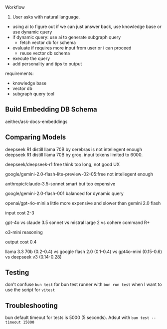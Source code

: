 
Workflow

1. User asks with natural language.

- using ai to figure out if we can just answer back, use knowledge base or use dynamic query
- if dynamic query: use ai to generate subgraph query
  - fetch vector db for schema
- evaluate if requires more input from user or i can proceed
  - reuse vector db schema
- execute the query
- add personality and tips to output

requirements:
- knowledge base
- vector db
- subgraph query tool

## Build Embedding DB Schema

aeither/ask-docs-embeddings

## Comparing Models

deepseek R1 distill llama 70B by cerebras is not intellegent enough
deepseek R1 distill llama 70B by groq. input tokens limited to 6000.

deepseek/deepseek-r1:free 
think too long, not good UX

google/gemini-2.0-flash-lite-preview-02-05:free
not intellegent enough

anthropic/claude-3.5-sonnet
smart but too expensive

google/gemini-2.0-flash-001
balanced for dynamic query

openai/gpt-4o-mini
a little more expensive and slower than gemini 2.0 flash

input cost 2-3

gpt-4o vs claude 3.5 sonnet vs mistral large 2 vs cohere command R+

o3-mini reasoning

output cost 0.4

llama 3.3 70b (0.2-0.4) vs google flash 2.0 (0.1-0.4) vs gpt4o-mini (0.15-0.6) vs deepseek v3 (0.14-0.28)

## Testing

don't confuse `bun test` for bun test runner with `bun run test` when I want to use the script for `vitest`

## Troubleshooting

bun default timeout for tests is 5000 (5 seconds).
Adsut with `bun test --timeout 15000`